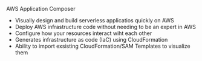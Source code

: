 AWS Application Composer
- Visually design and build serverless applicatios quickly on AWS  
- Deploy AWS infrastructure code without needing to be an expert in AWS   
- Configure how your resources interact wiht each other  
- Generates infrastructure as code (IaC) using CloudFormation  
- Ability to import exsisting CloudFormation/SAM Templates to visualize them  